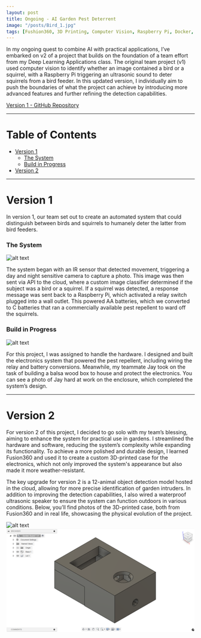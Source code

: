 ```yaml
---
layout: post
title: Ongoing - AI Garden Pest Deterrent
image: "/posts/Bird_1.jpg"
tags: [Fushion360, 3D Printing, Computer Vision, Raspberry Pi, Docker, AWS]
---
```


In my ongoing quest to combine AI with practical applications, I’ve embarked on v2 of a project that builds on the foundation of a team effort from my Deep Learning Applications class. The original team project (v1) used computer vision to identify whether an image contained a bird or a squirrel, with a Raspberry Pi triggering an ultrasonic sound to deter squirrels from a bird feeder. In this updated version, I individually aim to push the boundaries of what the project can achieve by introducing more advanced features and further refining the detection capabilities.

<a href="https://github.com/JaredLBailey/wheres-waldo" target="_blank">Version 1 - GitHub Repository</a>

___

# Table of Contents

- [Version 1](#version-1)
  - [The System](#system)
  - [Build in Progress](#build-in-progress)
- [Version 2](#version-2)

___

# Version 1 <a name="version-1"></a>

In version 1, our team set out to create an automated system that could distinguish between birds and squirrels to humanely deter the latter from bird feeders. 

### The System <a name="system"></a>

![alt text](/img/posts/Bird_3.jpg "Version 1 Build System")

The system began with an IR sensor that detected movement, triggering a day and night sensitive camera to capture a photo. This image was then sent via API to the cloud, where a custom image classifier determined if the subject was a bird or a squirrel. If a squirrel was detected, a response message was sent back to a Raspberry Pi, which activated a relay switch plugged into a wall outlet. This powered AA batteries, which we converted to C batteries that ran a commercially available pest repellent to ward off the squirrels.

### Build in Progress <a name="build-in-progress"></a>

![alt text](/img/posts/Bird_2.png "Jay Hard at Work")

For this project, I was assigned to handle the hardware. I designed and built the electronics system that powered the pest repellent, including wiring the relay and battery conversions. Meanwhile, my teammate Jay took on the task of building a balsa wood box to house and protect the electronics. You can see a photo of Jay hard at work on the enclosure, which completed the system’s design.

___

# Version 2 <a name="version-2"></a>

For version 2 of this project, I decided to go solo with my team’s blessing, aiming to enhance the system for practical use in gardens. I streamlined the hardware and software, reducing the system’s complexity while expanding its functionality. To achieve a more polished and durable design, I learned Fusion360 and used it to create a custom 3D-printed case for the electronics, which not only improved the system's appearance but also made it more weather-resistant.

The key upgrade for version 2 is a 12-animal object detection model hosted in the cloud, allowing for more precise identification of garden intruders. In addition to improving the detection capabilities, I also wired a waterproof ultrasonic speaker to ensure the system can function outdoors in various conditions. Below, you’ll find photos of the 3D-printed case, both from Fusion360 and in real life, showcasing the physical evolution of the project.

![alt text](/img/posts/Bird_1.png "3D Print")
![alt text](/img/posts/Bird_4.png "Fushion360")
